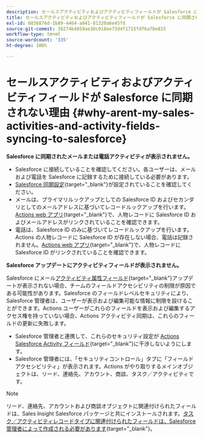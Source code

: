 ```yaml
---
description: セールスアクティビティおよびアクティビティフィールドが Salesforce に同期されない理由- Marketo ドキュメント - 製品ドキュメント
title: セールスアクティビティおよびアクティビティフィールドが Salesforce に同期されない理由
exl-id: 0836876d-1b89-4464-a841-81320a6e45fd
source-git-commit: 38274b4859ae38c018ee73d4f1715fdf6a78e815
workflow-type: tm+mt
source-wordcount: '335'
ht-degree: 100%

---
```


# セールスアクティビティおよびアクティビティフィールドが Salesforce に同期されない理由 {#why-arent-my-sales-activities-and-activity-fields-syncing-to-salesforce}

**Salesforce に同期されたメールまたは電話アクティビティが表示されません。**

* Salesforce に接続していることを確認してください。各ユーザーは、メールおよび電話を Salesforce に記録するために接続している必要があります。
* [Salesforce 同期設定](/help/marketo/product-docs/marketo-sales-insight/actions/crm/salesforce-integration/sync-sales-activities-to-salesforce.md){target="_blank"}が設定されていることを確認してください。
* メールは、プライマリルックアップとしての Salesforce ID およびセカンダリとしてのメールアドレスに基づいてレコードルックアップを行います。[Actions web アプリ](https://toutapp.com/next#command_center){target="_blank"}で、人物レコードに Salesforce ID およびメールアドレスがリンクされていることを確認できます。
* 電話は、Salesforce ID のみに基づいてレコードルックアップを行います。Actions の人物レコードに Salesforce ID が存在しない場合、電話は記録されません。[Actions web アプリ](https://toutapp.com/next#command_center){target="_blank"}で、人物レコードに Salesforce ID がリンクされていることを確認できます。

**Salesforce アップデートにアクティビティフィールドが表示されません。**

Salesforce にメール[アクティビティ属性フィールド](/help/marketo/product-docs/marketo-sales-insight/actions/crm/salesforce-package-configuration/logging-sales-activity-attributes-to-salesforce.md){target="_blank"}アップデートが表示されない場合、チームのフィールドアクセシビリティの制限が原因である可能性があります。Salesforce のフィールドレベルセキュリティにより、Salesforce 管理者は、ユーザーが表示および編集可能な情報に制限を設けることができます。Actions ユーザーがこれらのフィールドを表示および編集するアクセス権を持っていない場合、Actions アクティビティ同期は、これらのフィールドの更新に失敗します。

* Salesforce 管理者と連携して、これらのセキュリティ設定が [Actions Salesforce Activity フィールド](/help/marketo/product-docs/marketo-sales-insight/actions/crm/salesforce-package-configuration/logging-sales-activity-attributes-to-salesforce.md){target="_blank"}に干渉しないようにします。
* Salesforce 管理者には、「セキュリティコントロール」タブに「フィールドアクセシビリティ」が表示されます。Actions がやり取りするメインオブジェクトは、リード、連絡先、アカウント、商談、タスク／アクティビティです。

>[!NOTE]
>
>リード、連絡先、アカウントおよび商談オブジェクトに関連付けられたフィールドは、Sales Insight Salesforce パッケージと共にインストールされます。[タスク／アクティビティレコードタイプに関連付けられたフィールドは、Salesforce 管理者によって作成される必要があります](/help/marketo/product-docs/marketo-sales-insight/actions/crm/salesforce-package-configuration/logging-sales-activity-attributes-to-salesforce.md){target="_blank"}。
